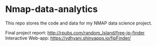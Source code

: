 # Nmap-data-analytics
This repo stores the code and data for my NMAP data science project. 

Final project report: http://rpubs.com/random_Island/free-ip-finder
Interactive Web-app: https://vdhyani.shinyapps.io/fipFinder/
